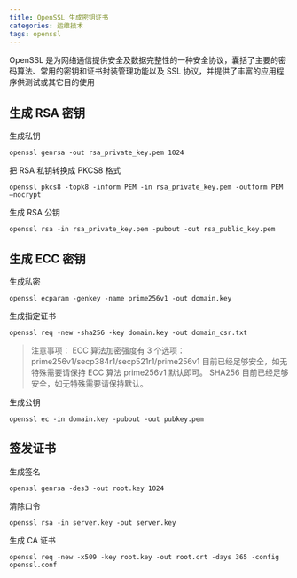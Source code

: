 ```yaml
---
title: OpenSSL 生成密钥证书
categories: 运维技术
tags: openssl
---
```


OpenSSL 是为网络通信提供安全及数据完整性的一种安全协议，囊括了主要的密码算法、常用的密钥和证书封装管理功能以及 SSL 协议，并提供了丰富的应用程序供测试或其它目的使用

<!-- more -->

## 生成 RSA 密钥

生成私钥

```shell script
openssl genrsa -out rsa_private_key.pem 1024
```

把 RSA 私钥转换成 PKCS8 格式

```shell script
openssl pkcs8 -topk8 -inform PEM -in rsa_private_key.pem -outform PEM –nocrypt
```

生成 RSA 公钥

```shell script
openssl rsa -in rsa_private_key.pem -pubout -out rsa_public_key.pem
```

## 生成 ECC 密钥

生成私密

```shell script
openssl ecparam -genkey -name prime256v1 -out domain.key
```

生成指定证书

```shell script
openssl req -new -sha256 -key domain.key -out domain_csr.txt
```

> 注意事项： ECC 算法加密强度有 3 个选项：prime256v1/secp384r1/secp521r1/prime256v1 目前已经足够安全，如无特殊需要请保持 ECC 算法 prime256v1 默认即可。 SHA256 目前已经足够安全，如无特殊需要请保持默认。

生成公钥

```shell script
openssl ec -in domain.key -pubout -out pubkey.pem
```

## 签发证书

生成签名

```shell script
openssl genrsa -des3 -out root.key 1024
```

清除口令

```shell script
openssl rsa -in server.key -out server.key
```

生成 CA 证书

```shell script
openssl req -new -x509 -key root.key -out root.crt -days 365 -config openssl.conf
```
